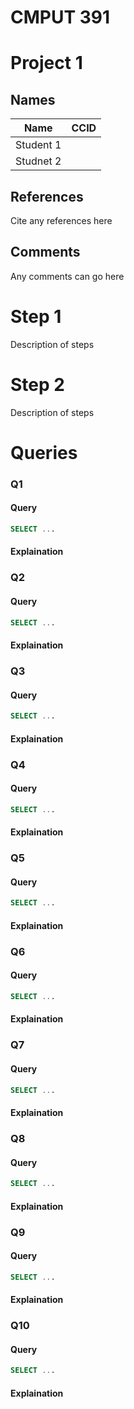 # CMPUT 391
# Project 1
## Names

| Name | CCID |
|-------------|--------|
| Student 1 | |
|Studnet 2| |

## References
Cite any references here

## Comments
Any comments can go here

# Step 1
Description of steps

# Step 2
Description of steps

# Queries

### Q1
#### Query
```SQL
SELECT ...
```
#### Explaination

### Q2
#### Query
```SQL
SELECT ...
```
#### Explaination

### Q3
#### Query
```SQL
SELECT ...
```
#### Explaination

### Q4
#### Query
```SQL
SELECT ...
```
#### Explaination

### Q5
#### Query
```SQL
SELECT ...
```
#### Explaination

### Q6
#### Query
```SQL
SELECT ...
```
#### Explaination

### Q7
#### Query
```SQL
SELECT ...
```
#### Explaination

### Q8
#### Query
```SQL
SELECT ...
```
#### Explaination

### Q9
#### Query
```SQL
SELECT ...
```
#### Explaination

### Q10
#### Query
```SQL
SELECT ...
```
#### Explaination
